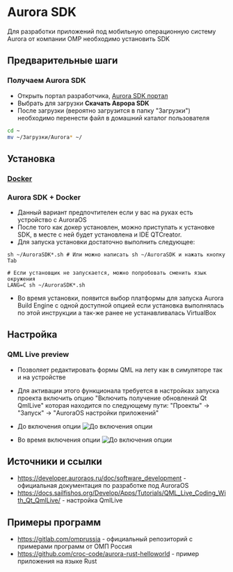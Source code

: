 # Aurora SDK

Для разработки приложений под мобильную операционную систему Aurora от компании OMP необходимо установить SDK

## Предварительные шаги

### Получаем Aurora SDK

- Открыть портал разработчика, [Aurora SDK портал](https://developer.auroraos.ru/#tree)
- Выбрать для загрузки **Скачать Aврора SDK**
- После загрузки (вероятно загрузится в папку "Загрузки") необходимо перенести файл в домашний каталог пользователя

```zsh
cd ~
mv ~/Загрузки/Aurora* ~/
```

## Установка

### [Docker](docker.md)

### Aurora SDK + Docker

- Данный вариант предпочтителен если у вас на руках есть устройство с AuroraOS
- После того как докер установлен, можно приступать к установке SDK, в месте с ней будет установлена и IDE QTCreator.
- Для запуска установки достаточно выполнить следующее:

```shell
sh ~/AuroraSDK*.sh # Или можно написать sh ~/AuroraSDK и нажать кнопку Tab

# Если установщик не запускается, можно попробовать сменить язык окружения
LANG=C sh ~/AuroraSDK*.sh
```

- Во время установки, появится выбор платформы для запуска Aurora Build Engine с одной доступной опцией если установка выполнялась по этой инструкции а так-же ранее не устанавливалась VirtualBox

## Настройка

### QML Live preview

- Позволяет редактировать формы QML на лету как в симуляторе так и на устройстве
- Для активации этого функционала требуется в настройках запуска проекта включить опцию "Включить получение обновлений Qt QmlLive" которая находится по следующему пути: "Проекты" -> "Запуск" -> "AuroraOS настройки приложений"

- До включения опции
![До включения опции](/aurora-sdk/qt-qml-live-1.png)

- Во время включения опции
![До включения опции](/aurora-sdk/qt-qml-live-2.png)

## Источники и ссылки

- <https://developer.auroraos.ru/doc/software_development> - официальная документация по разработке под AuroraOS
- <https://docs.sailfishos.org/Develop/Apps/Tutorials/QML_Live_Coding_With_Qt_QmlLive/> - настройка QmlLive
  
## Примеры программ

- <https://gitlab.com/omprussia> - официальный репозиторий с примерами программ от ОМП Россия
- <https://github.com/croc-code/aurora-rust-helloworld> - пример приложения на языке Rust
